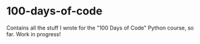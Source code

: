 # 100-days-of-code

Contains all the stuff I wrote for the "100 Days of Code" Python course, so far. Work in progress!
